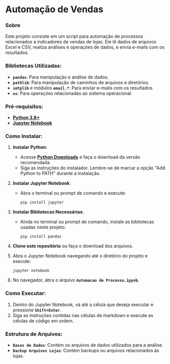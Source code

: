# **Automação de Vendas**

### **Sobre**

Este projeto consiste em um script para automação de processos relacionados a indicadores de vendas de lojas. Ele lê dados de arquivos Excel e CSV, realiza análises e operações de dados, e envia e-mails com os resultados.

### **Bibliotecas Utilizadas:**

- **`pandas`**: Para manipulação e análise de dados.
- **`pathlib`**: Para manipulação de caminhos de arquivos e diretórios.
- **`smtplib`** e módulos **`email.*`**: Para enviar e-mails com os resultados.
- **`os`**: Para operações relacionadas ao sistema operacional.

### **Pré-requisitos:**

- **[Python 3.8+](https://www.python.org/downloads/)**
- **[Jupyter Notebook](https://jupyter.org/install)**

### **Como Instalar:**

1. **Instalar Python**:
    - Acesse **[Python Downloads](https://www.python.org/downloads/)** e faça o download da versão recomendada.
    - Siga as instruções do instalador. Lembre-se de marcar a opção "Add Python to PATH" durante a instalação.
2. **Instalar Jupyter Notebook**:
    - Abra o terminal ou prompt de comando e execute:
        
        ```
        pip install jupyter
        ```
        
3. **Instalar Bibliotecas Necessárias**:
    - Ainda no terminal ou prompt de comando, instale as bibliotecas usadas neste projeto:
        
        ```
        pip install pandas
        ```
        
4. **Clone este repositório** ou faça o download dos arquivos.
5. Abra o Jupyter Notebook navegando até o diretório do projeto e execute:
    
    ```
    jupyter notebook
    ```
    
6. No navegador, abra o arquivo **`Automacao de Processo.ipynb`**.

### **Como Executar:**

1. Dentro do Jupyter Notebook, vá até a célula que deseja executar e pressione **`Shift+Enter`**.
2. Siga as instruções contidas nas células de markdown e execute as células de código em ordem.

### **Estrutura de Arquivos:**

- **`Bases de Dados`**: Contém os arquivos de dados utilizados para a análise.
- **`Backup Arquivos Lojas`**: Contém backups ou arquivos relacionados às lojas.
